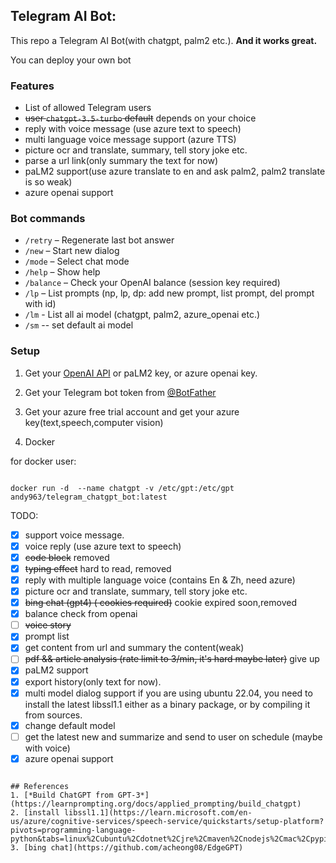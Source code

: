 ## Telegram AI Bot:

This repo a Telegram AI Bot(with chatgpt, palm2 etc.). **And it works great.**

You can deploy your own bot

### Features

- List of allowed Telegram users
- ~~user `chatgpt-3.5-turbo` default~~ depends on your choice
- reply with voice message (use azure text to speech)
- multi language voice message support (azure TTS)
- picture ocr and translate, summary, tell story joke etc.
- parse a url link(only summary the text for now)
- paLM2 support(use azure translate to en and ask palm2, palm2 translate is so weak)
- azure openai support

### Bot commands

- `/retry` – Regenerate last bot answer
- `/new` – Start new dialog
- `/mode` – Select chat mode
- `/help` – Show help
- `/balance` – Check your OpenAI balance (session key required)
- `/lp` – List prompts (np, lp, dp: add new prompt, list prompt, del prompt with id)
- `/lm` - List all ai model (chatgpt, palm2, azure_openai etc.)
- `/sm` -- set default ai model

### Setup

1. Get your [OpenAI API](https://openai.com/api/) or paLM2 key, or azure openai key.

2. Get your Telegram bot token from [@BotFather](https://t.me/BotFather)

3. Get your azure free trial account and get your azure key(text,speech,computer vision)

4. Docker

for docker user:

```shell

docker run -d  --name chatgpt -v /etc/gpt:/etc/gpt andy963/telegram_chatgpt_bot:latest
```

TODO:

- [x] support voice message.
- [x] voice reply (use azure text to speech)
- [x] ~~code block~~ removed
- [x] ~~typing effect~~ hard to read, removed
- [x] reply with multiple language voice (contains En & Zh, need azure)
- [x] picture ocr and translate, summary, tell story joke etc.
- [x] ~~bing chat (gpt4) ( cookies required)~~ cookie expired soon,removed
- [x] balance check from openai
- [ ] ~~voice story~~
- [x] prompt list
- [x] get content from url and summary the content(weak)
- [ ] ~~pdf && article analysis (rate limit to 3/min, it's hard maybe later)~~ give up
- [x] paLM2 support
- [x] export history(only text for now).
- [x] multi model dialog support
  if you are using ubuntu 22.04, you need to install the latest libssl1.1 either as a binary package, or by compiling it
  from sources.
- [x] change default model
- [ ] get the latest new and summarize and send to user on schedule (maybe with voice)
- [x] azure openai support

```shell

## References
1. [*Build ChatGPT from GPT-3*](https://learnprompting.org/docs/applied_prompting/build_chatgpt)
2. [install libssl1.1](https://learn.microsoft.com/en-us/azure/cognitive-services/speech-service/quickstarts/setup-platform?pivots=programming-language-python&tabs=linux%2Cubuntu%2Cdotnet%2Cjre%2Cmaven%2Cnodejs%2Cmac%2Cpypi)
3. [bing chat](https://github.com/acheong08/EdgeGPT)